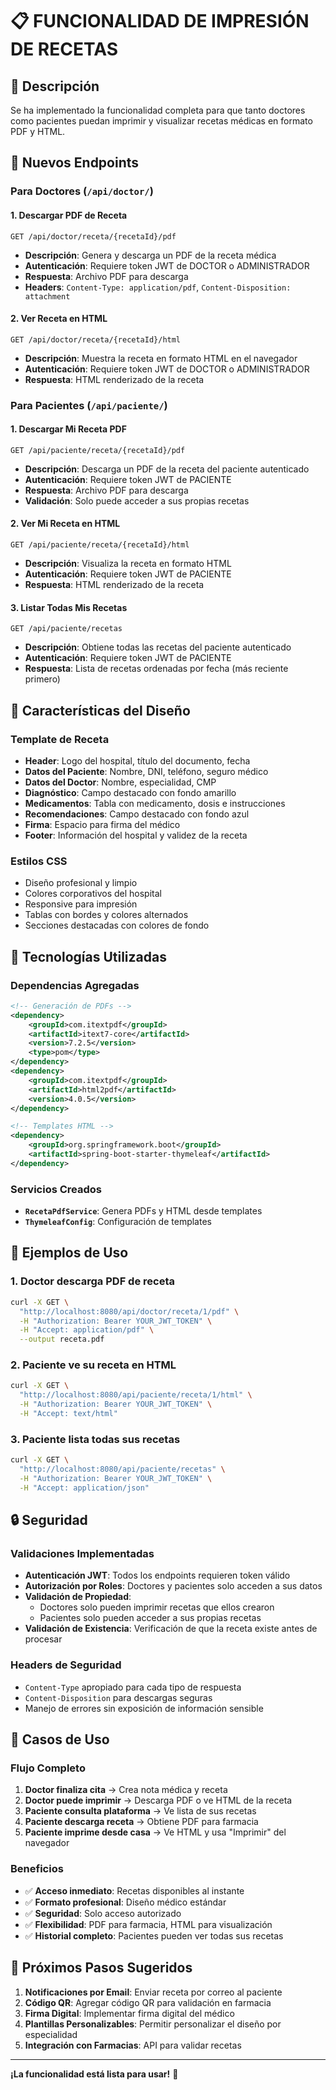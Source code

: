 # 📋 **FUNCIONALIDAD DE IMPRESIÓN DE RECETAS**

## 🎯 **Descripción**
Se ha implementado la funcionalidad completa para que tanto doctores como pacientes puedan imprimir y visualizar recetas médicas en formato PDF y HTML.

## 🚀 **Nuevos Endpoints**

### **Para Doctores** (`/api/doctor/`)

#### 1. **Descargar PDF de Receta**
```
GET /api/doctor/receta/{recetaId}/pdf
```
- **Descripción**: Genera y descarga un PDF de la receta médica
- **Autenticación**: Requiere token JWT de DOCTOR o ADMINISTRADOR
- **Respuesta**: Archivo PDF para descarga
- **Headers**: `Content-Type: application/pdf`, `Content-Disposition: attachment`

#### 2. **Ver Receta en HTML**
```
GET /api/doctor/receta/{recetaId}/html
```
- **Descripción**: Muestra la receta en formato HTML en el navegador
- **Autenticación**: Requiere token JWT de DOCTOR o ADMINISTRADOR
- **Respuesta**: HTML renderizado de la receta

### **Para Pacientes** (`/api/paciente/`)

#### 1. **Descargar Mi Receta PDF**
```
GET /api/paciente/receta/{recetaId}/pdf
```
- **Descripción**: Descarga un PDF de la receta del paciente autenticado
- **Autenticación**: Requiere token JWT de PACIENTE
- **Respuesta**: Archivo PDF para descarga
- **Validación**: Solo puede acceder a sus propias recetas

#### 2. **Ver Mi Receta en HTML**
```
GET /api/paciente/receta/{recetaId}/html
```
- **Descripción**: Visualiza la receta en formato HTML
- **Autenticación**: Requiere token JWT de PACIENTE
- **Respuesta**: HTML renderizado de la receta

#### 3. **Listar Todas Mis Recetas**
```
GET /api/paciente/recetas
```
- **Descripción**: Obtiene todas las recetas del paciente autenticado
- **Autenticación**: Requiere token JWT de PACIENTE
- **Respuesta**: Lista de recetas ordenadas por fecha (más reciente primero)

## 🎨 **Características del Diseño**

### **Template de Receta**
- **Header**: Logo del hospital, título del documento, fecha
- **Datos del Paciente**: Nombre, DNI, teléfono, seguro médico
- **Datos del Doctor**: Nombre, especialidad, CMP
- **Diagnóstico**: Campo destacado con fondo amarillo
- **Medicamentos**: Tabla con medicamento, dosis e instrucciones
- **Recomendaciones**: Campo destacado con fondo azul
- **Firma**: Espacio para firma del médico
- **Footer**: Información del hospital y validez de la receta

### **Estilos CSS**
- Diseño profesional y limpio
- Colores corporativos del hospital
- Responsive para impresión
- Tablas con bordes y colores alternados
- Secciones destacadas con colores de fondo

## 🔧 **Tecnologías Utilizadas**

### **Dependencias Agregadas**
```xml
<!-- Generación de PDFs -->
<dependency>
    <groupId>com.itextpdf</groupId>
    <artifactId>itext7-core</artifactId>
    <version>7.2.5</version>
    <type>pom</type>
</dependency>
<dependency>
    <groupId>com.itextpdf</groupId>
    <artifactId>html2pdf</artifactId>
    <version>4.0.5</version>
</dependency>

<!-- Templates HTML -->
<dependency>
    <groupId>org.springframework.boot</groupId>
    <artifactId>spring-boot-starter-thymeleaf</artifactId>
</dependency>
```

### **Servicios Creados**
- **`RecetaPdfService`**: Genera PDFs y HTML desde templates
- **`ThymeleafConfig`**: Configuración de templates

## 📝 **Ejemplos de Uso**

### **1. Doctor descarga PDF de receta**
```bash
curl -X GET \
  "http://localhost:8080/api/doctor/receta/1/pdf" \
  -H "Authorization: Bearer YOUR_JWT_TOKEN" \
  -H "Accept: application/pdf" \
  --output receta.pdf
```

### **2. Paciente ve su receta en HTML**
```bash
curl -X GET \
  "http://localhost:8080/api/paciente/receta/1/html" \
  -H "Authorization: Bearer YOUR_JWT_TOKEN" \
  -H "Accept: text/html"
```

### **3. Paciente lista todas sus recetas**
```bash
curl -X GET \
  "http://localhost:8080/api/paciente/recetas" \
  -H "Authorization: Bearer YOUR_JWT_TOKEN" \
  -H "Accept: application/json"
```

## 🔒 **Seguridad**

### **Validaciones Implementadas**
- **Autenticación JWT**: Todos los endpoints requieren token válido
- **Autorización por Roles**: Doctores y pacientes solo acceden a sus datos
- **Validación de Propiedad**: 
  - Doctores solo pueden imprimir recetas que ellos crearon
  - Pacientes solo pueden acceder a sus propias recetas
- **Validación de Existencia**: Verificación de que la receta existe antes de procesar

### **Headers de Seguridad**
- `Content-Type` apropiado para cada tipo de respuesta
- `Content-Disposition` para descargas seguras
- Manejo de errores sin exposición de información sensible

## 🎯 **Casos de Uso**

### **Flujo Completo**
1. **Doctor finaliza cita** → Crea nota médica y receta
2. **Doctor puede imprimir** → Descarga PDF o ve HTML de la receta
3. **Paciente consulta plataforma** → Ve lista de sus recetas
4. **Paciente descarga receta** → Obtiene PDF para farmacia
5. **Paciente imprime desde casa** → Ve HTML y usa "Imprimir" del navegador

### **Beneficios**
- ✅ **Acceso inmediato**: Recetas disponibles al instante
- ✅ **Formato profesional**: Diseño médico estándar
- ✅ **Seguridad**: Solo acceso autorizado
- ✅ **Flexibilidad**: PDF para farmacia, HTML para visualización
- ✅ **Historial completo**: Pacientes pueden ver todas sus recetas

## 🚀 **Próximos Pasos Sugeridos**

1. **Notificaciones por Email**: Enviar receta por correo al paciente
2. **Código QR**: Agregar código QR para validación en farmacia
3. **Firma Digital**: Implementar firma digital del médico
4. **Plantillas Personalizables**: Permitir personalizar el diseño por especialidad
5. **Integración con Farmacias**: API para validar recetas

---

**¡La funcionalidad está lista para usar!** 🎉
